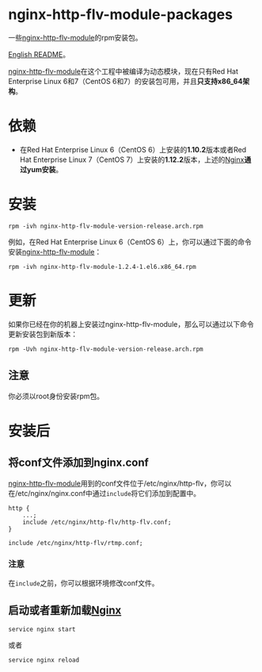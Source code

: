 # nginx-http-flv-module-packages
一些[nginx-http-flv-module](https://github.com/winshining/nginx-http-flv-module)的rpm安装包。

[English README](https://github.com/winshining/nginx-http-flv-module-packages/blob/master/README.md)。

[nginx-http-flv-module](https://github.com/winshining/nginx-http-flv-module)在这个工程中被编译为动态模块，现在只有Red Hat Enterprise Linux 6和7（CentOS 6和7）的安装包可用，并且**只支持x86_64架构**。

# 依赖

* 在Red Hat Enterprise Linux 6（CentOS 6）上安装的**1.10.2**版本或者Red Hat Enterprise Linux 7（CentOS 7）上安装的**1.12.2**版本，上述的[Nginx](http://nginx.org)**通过yum安装**。

# 安装

    rpm -ivh nginx-http-flv-module-version-release.arch.rpm

例如，在Red Hat Enterprise Linux 6（CentOS 6）上，你可以通过下面的命令安装[nginx-http-flv-module](https://github.com/winshining/nginx-http-flv-module)：

    rpm -ivh nginx-http-flv-module-1.2.4-1.el6.x86_64.rpm

# 更新

如果你已经在你的机器上安装过nginx-http-flv-module，那么可以通过以下命令更新安装包到新版本：

    rpm -Uvh nginx-http-flv-module-version-release.arch.rpm

## 注意

你必须以root身份安装rpm包。

# 安装后

## 将conf文件添加到nginx.conf

[nginx-http-flv-module](https://github.com/winshining/nginx-http-flv-module)用到的conf文件位于/etc/nginx/http-flv，你可以在/etc/nginx/nginx.conf中通过`include`将它们添加到配置中。

    http {
        ...;
        include /etc/nginx/http-flv/http-flv.conf;
    }

    include /etc/nginx/http-flv/rtmp.conf;

### 注意

在`include`之前，你可以根据环境修改conf文件。

## 启动或者重新加载[Nginx](http://nginx.org)

    service nginx start

或者

    service nginx reload
